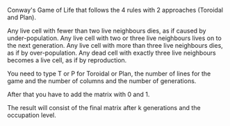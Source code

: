 Conway's Game of Life that follows the 4 rules with 2 approaches (Toroidal and Plan). 

Any live cell with fewer than two live neighbours dies, as if caused by under-population.
Any live cell with two or three live neighbours lives on to the next generation.
Any live cell with more than three live neighbours dies, as if by over-population.
Any dead cell with exactly three live neighbours becomes a live cell, as if by reproduction.

You need to type T or P for Toroidal or Plan,  the number of lines for the game and the number of columns and the number of generations. 

After that you have to add the  matrix with 0 and 1. 

The result  will consist of the final matrix after k generations and the occupation level.
